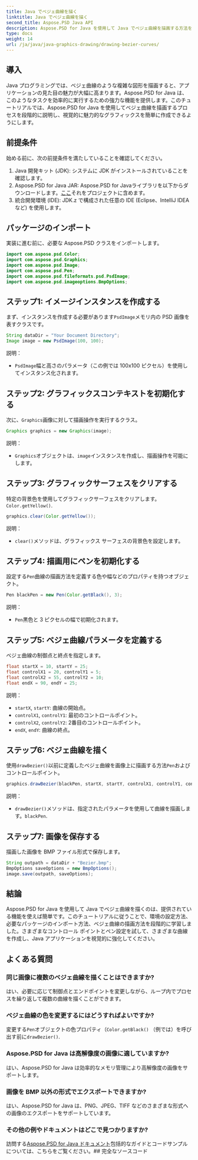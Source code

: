 ```yaml
---
title: Java でベジェ曲線を描く
linktitle: Java でベジェ曲線を描く
second_title: Aspose.PSD Java API
description: Aspose.PSD for Java を使用して Java でベジェ曲線を描画する方法を学びます。コード例を含むステップバイステップのガイドに従ってください。
type: docs
weight: 14
url: /ja/java/java-graphics-drawing/drawing-bezier-curves/
---
```

## 導入
Java プログラミングでは、ベジェ曲線のような複雑な図形を描画すると、アプリケーションの見た目の魅力が大幅に高まります。Aspose.PSD for Java は、このようなタスクを効率的に実行するための強力な機能を提供します。このチュートリアルでは、Aspose.PSD for Java を使用してベジェ曲線を描画するプロセスを段階的に説明し、視覚的に魅力的なグラフィックスを簡単に作成できるようにします。
## 前提条件
始める前に、次の前提条件を満たしていることを確認してください。
1. Java 開発キット (JDK): システムに JDK がインストールされていることを確認します。
2.  Aspose.PSD for Java JAR: Aspose.PSD for Javaライブラリを以下からダウンロードします。[ここ](https://releases.aspose.com/psd/java/)それをプロジェクトに含めます。
3. 統合開発環境 (IDE): JDK.z で構成された任意の IDE (Eclipse、IntelliJ IDEA など) を使用します。
## パッケージのインポート
実装に進む前に、必要な Aspose.PSD クラスをインポートします。
```java
import com.aspose.psd.Color;
import com.aspose.psd.Graphics;
import com.aspose.psd.Image;
import com.aspose.psd.Pen;
import com.aspose.psd.fileformats.psd.PsdImage;
import com.aspose.psd.imageoptions.BmpOptions;
```
## ステップ1: イメージインスタンスを作成する
まず、インスタンスを作成する必要があります`PsdImage`メモリ内の PSD 画像を表すクラスです。
```java
String dataDir = "Your Document Directory";
Image image = new PsdImage(100, 100);
```
説明：
- `PsdImage`幅と高さのパラメータ（この例では 100x100 ピクセル）を使用してインスタンス化されます。
## ステップ2: グラフィックスコンテキストを初期化する
次に、`Graphics`画像に対して描画操作を実行するクラス。
```java
Graphics graphics = new Graphics(image);
```
説明：
- `Graphics`オブジェクトは、`image`インスタンスを作成し、描画操作を可能にします。
## ステップ3: グラフィックサーフェスをクリアする
特定の背景色を使用してグラフィックサーフェスをクリアします。`Color.getYellow()`.
```java
graphics.clear(Color.getYellow());
```
説明：
- `clear()`メソッドは、グラフィックス サーフェスの背景色を設定します。
## ステップ4: 描画用にペンを初期化する
設定する`Pen`曲線の描画方法を定義する色や幅などのプロパティを持つオブジェクト。
```java
Pen blackPen = new Pen(Color.getBlack(), 3);
```
説明：
- `Pen`黒色と 3 ピクセルの幅で初期化されます。
## ステップ5: ベジェ曲線パラメータを定義する
ベジェ曲線の制御点と終点を指定します。
```java
float startX = 10, startY = 25;
float controlX1 = 20, controlY1 = 5;
float controlX2 = 55, controlY2 = 10;
float endX = 90, endY = 25;
```
説明：
- `startX`, `startY`: 曲線の開始点。
- `controlX1`, `controlY1`: 最初のコントロールポイント。
- `controlX2`, `controlY2`: 2番目のコントロールポイント。
- `endX`, `endY`: 曲線の終点。
## ステップ6: ベジェ曲線を描く
使用`drawBezier()`以前に定義したベジェ曲線を画像上に描画する方法`Pen`およびコントロールポイント。
```java
graphics.drawBezier(blackPen, startX, startY, controlX1, controlY1, controlX2, controlY2, endX, endY);
```
説明：
- `drawBezier()`メソッドは、指定されたパラメータを使用して曲線を描画します。`blackPen`.
## ステップ7: 画像を保存する
描画した画像を BMP ファイル形式で保存します。
```java
String outpath = dataDir + "Bezier.bmp";
BmpOptions saveOptions = new BmpOptions();
image.save(outpath, saveOptions);
```
## 結論
Aspose.PSD for Java を使用して Java でベジェ曲線を描くのは、提供されている機能を使えば簡単です。このチュートリアルに従うことで、環境の設定方法、必要なパッケージのインポート方法、ベジェ曲線の描画方法を段階的に学習しました。さまざまなコントロール ポイントとペン設定を試して、さまざまな曲線を作成し、Java アプリケーションを視覚的に強化してください。
## よくある質問
### 同じ画像に複数のベジェ曲線を描くことはできますか?
はい、必要に応じて制御点とエンドポイントを変更しながら、ループ内でプロセスを繰り返して複数の曲線を描くことができます。
### ベジェ曲線の色を変更するにはどうすればよいですか?
変更する`Pen`オブジェクトの色プロパティ（`Color.getBlack()` （例では）を呼び出す前に`drawBezier()`.
### Aspose.PSD for Java は高解像度の画像に適していますか?
はい、Aspose.PSD for Java は効率的なメモリ管理により高解像度の画像をサポートします。
### 画像を BMP 以外の形式でエクスポートできますか?
はい、Aspose.PSD for Java は、PNG、JPEG、TIFF などのさまざまな形式への画像のエクスポートをサポートしています。
### その他の例やドキュメントはどこで見つかりますか?
訪問する[Aspose.PSD for Java ドキュメント](https://reference.aspose.com/psd/java/)包括的なガイドとコードサンプルについては、こちらをご覧ください。## 完全なソースコード